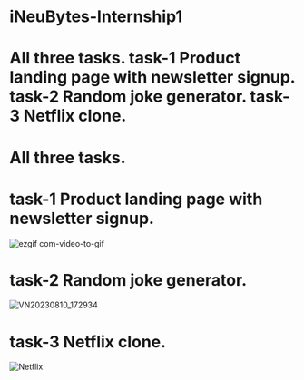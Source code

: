 
# iNeuBytes-Internship1
All three tasks.   task-1 Product landing page with newsletter signup. task-2 Random joke generator. task-3 Netflix clone.
=======
# All three tasks. <br>

# task-1 Product landing page with newsletter signup. <br>
![ezgif com-video-to-gif](https://github.com/amank0259/iNeuBytes-Internship/assets/94205023/5a668be1-e314-4453-bc1a-79f237338f8f)

# task-2 Random joke generator. <br>
![VN20230810_172934](https://github.com/amank0259/iNeuBytes-Internship/assets/94205023/d3fe82a1-b284-4d49-910c-29cf5541cf66)

# task-3 Netflix clone. <nr>

![Netflix](https://github.com/amank0259/iNeuBytes-Internship1/assets/94205023/351eccef-0678-4695-b25b-e1b646049877)
